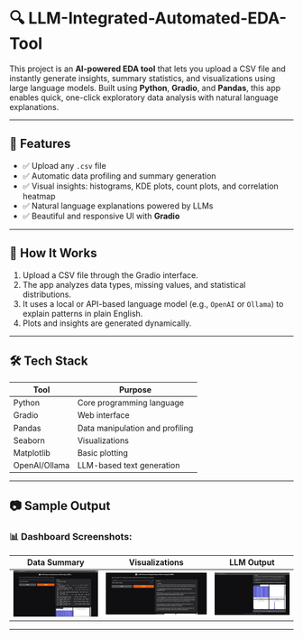 # 🔍 LLM-Integrated-Automated-EDA-Tool

This project is an **AI-powered EDA tool** that lets you upload a CSV file and instantly generate insights, summary statistics, and visualizations using large language models. Built using **Python**, **Gradio**, and **Pandas**, this app enables quick, one-click exploratory data analysis with natural language explanations.

---

## 🚀 Features

- ✅ Upload any `.csv` file
- ✅ Automatic data profiling and summary generation
- ✅ Visual insights: histograms, KDE plots, count plots, and correlation heatmap
- ✅ Natural language explanations powered by LLMs
- ✅ Beautiful and responsive UI with **Gradio**

---

## 🧠 How It Works

1. Upload a CSV file through the Gradio interface.
2. The app analyzes data types, missing values, and statistical distributions.
3. It uses a local or API-based language model (e.g., `OpenAI` or `Ollama`) to explain patterns in plain English.
4. Plots and insights are generated dynamically.

---

## 🛠 Tech Stack

| Tool       | Purpose                          |
|------------|----------------------------------|
| Python     | Core programming language        |
| Gradio     | Web interface                    |
| Pandas     | Data manipulation and profiling  |
| Seaborn    | Visualizations                   |
| Matplotlib | Basic plotting                   |
| OpenAI/Ollama | LLM-based text generation    |

---

## 📷 Sample Output

### 📊 Dashboard Screenshots:

| Data Summary | Visualizations | LLM Output |
|--------------|----------------|------------|
| ![Screenshot-1](./Screenshot-1.png) | ![Screenshot-2](./Screenshot-2.png) | ![Screenshot-3](./Screenshot-3.png) |

---

